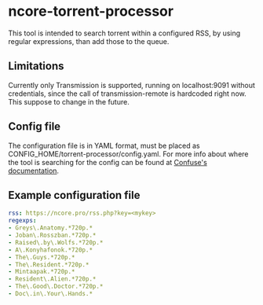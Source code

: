 # ncore-torrent-processor
This tool is intended to search torrent within a configured RSS, by using regular expressions, than add those to the queue.
## Limitations
Currently only Transmission is supported, running on localhost:9091 without credentials, since the call of transmission-remote is hardcoded right now.  This suppose to change in the future.
## Config file
The configuration file is in YAML format, must be placed as CONFIG_HOME/torrent-processor/config.yaml.  For more info about where the tool is searching for the config can be found at [Confuse's documentation](https://confuse.readthedocs.io/en/latest/usage.html#search-paths).
## Example configuration file
```yaml
rss: https://ncore.pro/rss.php?key=<mykey>
regexps:
- Greys\.Anatomy.*720p.*
- Joban\.Rosszban.*720p.*
- Raised\.by\.Wolfs.*720p.*
- A\.Konyhafonok.*720p.*
- The\.Guys.*720p.*
- The\.Resident.*720p.*
- Mintaapak.*720p.*
- Resident\.Alien.*720p.*
- The\.Good\.Doctor.*720p.*
- Doc\.in\.Your\.Hands.*
```
